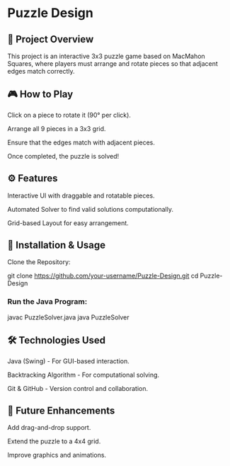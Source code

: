 # Puzzle Design

## 📌 Project Overview

This project is an interactive 3x3 puzzle game based on MacMahon Squares, where players must arrange and rotate pieces so that adjacent edges match correctly.

## 🎮 How to Play

Click on a piece to rotate it (90° per click).

Arrange all 9 pieces in a 3x3 grid.

Ensure that the edges match with adjacent pieces.

Once completed, the puzzle is solved!

## ⚙️ Features

Interactive UI with draggable and rotatable pieces.

Automated Solver to find valid solutions computationally.

Grid-based Layout for easy arrangement.

## 🚀 Installation & Usage

Clone the Repository:

git clone https://github.com/your-username/Puzzle-Design.git
cd Puzzle-Design

### Run the Java Program:

javac PuzzleSolver.java
java PuzzleSolver

## 🛠️ Technologies Used

Java (Swing) - For GUI-based interaction.

Backtracking Algorithm - For computational solving.

Git & GitHub - Version control and collaboration.

## 📌 Future Enhancements

Add drag-and-drop support.

Extend the puzzle to a 4x4 grid.

Improve graphics and animations.
